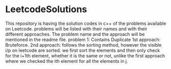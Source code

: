 # LeetcodeSolutions
This repository is having the solution codes in c++ of the problems available on Leetcode. 
problems will be listed with their names and with their different approaches. The problem name and the approach will be mentioned in the readme file. 
problem 1: Contains Duplicate
1st approach: Bruteforce. 
2nd approach: follows the sorting method, however the visible i/p on leetcode are sorted. we first sort the elements and then only check for the i+1th element, whether it is the same or not, unlike the first approach where we checked the ith element for all the elements in j. 
